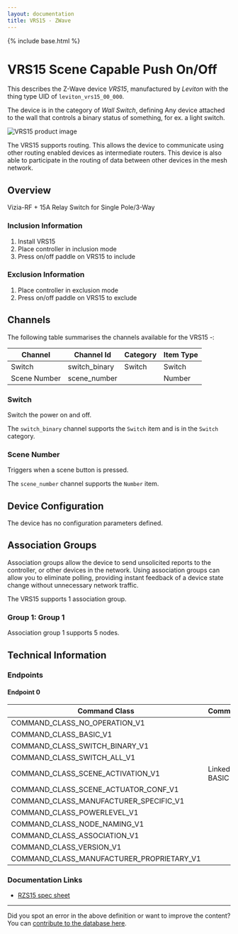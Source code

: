 ```yaml
---
layout: documentation
title: VRS15 - ZWave
---
```


{% include base.html %}

# VRS15 Scene Capable Push On/Off
This describes the Z-Wave device *VRS15*, manufactured by *Leviton* with the thing type UID of ```leviton_vrs15_00_000```.

The device is in the category of *Wall Switch*, defining Any device attached to the wall that controls a binary status of something, for ex. a light switch.

![VRS15 product image](https://www.cd-jackson.com/zwave_device_uploads/193/193_default.jpg)


The VRS15 supports routing. This allows the device to communicate using other routing enabled devices as intermediate routers.  This device is also able to participate in the routing of data between other devices in the mesh network.

## Overview

Vizia-RF + 15A Relay Switch for Single Pole/3-Way

### Inclusion Information

  1. Install VRS15
  2. Place controller in inclusion mode
  3. Press on/off paddle on VRS15 to include

### Exclusion Information

  1. Place controller in exclusion mode
  2. Press on/off paddle on VRS15 to exclude

## Channels

The following table summarises the channels available for the VRS15 -:

| Channel | Channel Id | Category | Item Type |
|---------|------------|----------|-----------|
| Switch | switch_binary | Switch | Switch | 
| Scene Number | scene_number |  | Number | 

### Switch
Switch the power on and off.

The ```switch_binary``` channel supports the ```Switch``` item and is in the ```Switch``` category.

### Scene Number
Triggers when a scene button is pressed.

The ```scene_number``` channel supports the ```Number``` item.



## Device Configuration

The device has no configuration parameters defined.

## Association Groups

Association groups allow the device to send unsolicited reports to the controller, or other devices in the network. Using association groups can allow you to eliminate polling, providing instant feedback of a device state change without unnecessary network traffic.

The VRS15 supports 1 association group.

### Group 1: Group 1


Association group 1 supports 5 nodes.

## Technical Information

### Endpoints

#### Endpoint 0

| Command Class | Comment |
|---------------|---------|
| COMMAND_CLASS_NO_OPERATION_V1| |
| COMMAND_CLASS_BASIC_V1| |
| COMMAND_CLASS_SWITCH_BINARY_V1| |
| COMMAND_CLASS_SWITCH_ALL_V1| |
| COMMAND_CLASS_SCENE_ACTIVATION_V1| Linked to BASIC|
| COMMAND_CLASS_SCENE_ACTUATOR_CONF_V1| |
| COMMAND_CLASS_MANUFACTURER_SPECIFIC_V1| |
| COMMAND_CLASS_POWERLEVEL_V1| |
| COMMAND_CLASS_NODE_NAMING_V1| |
| COMMAND_CLASS_ASSOCIATION_V1| |
| COMMAND_CLASS_VERSION_V1| |
| COMMAND_CLASS_MANUFACTURER_PROPRIETARY_V1| |

### Documentation Links

* [RZS15 spec sheet](https://www.cd-jackson.com/zwave_device_uploads/193/ViziaRZS15Spec.pdf)

---

Did you spot an error in the above definition or want to improve the content?
You can [contribute to the database here](http://www.cd-jackson.com/index.php/zwave/zwave-device-database/zwave-device-list/devicesummary/193).
